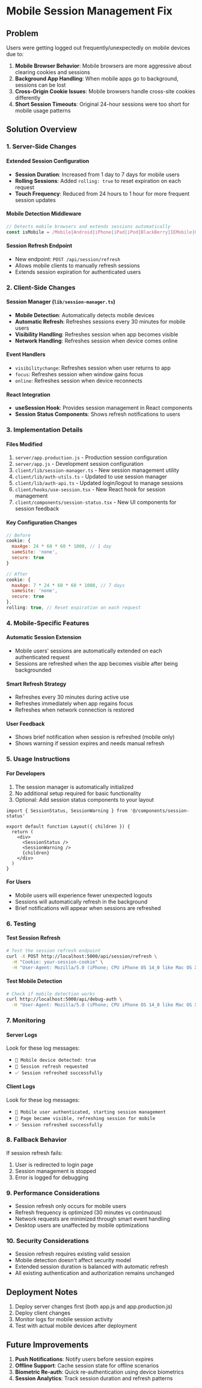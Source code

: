 # Mobile Session Management Fix

## Problem
Users were getting logged out frequently/unexpectedly on mobile devices due to:

1. **Mobile Browser Behavior**: Mobile browsers are more aggressive about clearing cookies and sessions
2. **Background App Handling**: When mobile apps go to background, sessions can be lost
3. **Cross-Origin Cookie Issues**: Mobile browsers handle cross-site cookies differently
4. **Short Session Timeouts**: Original 24-hour sessions were too short for mobile usage patterns

## Solution Overview

### 1. Server-Side Changes

#### Extended Session Configuration
- **Session Duration**: Increased from 1 day to 7 days for mobile users
- **Rolling Sessions**: Added `rolling: true` to reset expiration on each request
- **Touch Frequency**: Reduced from 24 hours to 1 hour for more frequent session updates

#### Mobile Detection Middleware
```javascript
// Detects mobile browsers and extends sessions automatically
const isMobile = /Mobile|Android|iPhone|iPad|iPod|BlackBerry|IEMobile|Opera Mini/i.test(userAgent);
```

#### Session Refresh Endpoint
- New endpoint: `POST /api/session/refresh`
- Allows mobile clients to manually refresh sessions
- Extends session expiration for authenticated users

### 2. Client-Side Changes

#### Session Manager (`lib/session-manager.ts`)
- **Mobile Detection**: Automatically detects mobile devices
- **Automatic Refresh**: Refreshes sessions every 30 minutes for mobile users
- **Visibility Handling**: Refreshes session when app becomes visible
- **Network Handling**: Refreshes session when device comes online

#### Event Handlers
- `visibilitychange`: Refreshes session when user returns to app
- `focus`: Refreshes session when window gains focus
- `online`: Refreshes session when device reconnects

#### React Integration
- **useSession Hook**: Provides session management in React components
- **Session Status Components**: Shows refresh notifications to users

### 3. Implementation Details

#### Files Modified
1. `server/app.production.js` - Production session configuration
2. `server/app.js` - Development session configuration
3. `client/lib/session-manager.ts` - New session management utility
4. `client/lib/auth-utils.ts` - Updated to use session manager
5. `client/lib/auth-api.ts` - Updated login/logout to manage sessions
6. `client/hooks/use-session.tsx` - New React hook for session management
7. `client/components/session-status.tsx` - New UI components for session feedback

#### Key Configuration Changes
```javascript
// Before
cookie: {
  maxAge: 24 * 60 * 60 * 1000, // 1 day
  sameSite: 'none',
  secure: true
}

// After
cookie: {
  maxAge: 7 * 24 * 60 * 60 * 1000, // 7 days
  sameSite: 'none',
  secure: true
},
rolling: true, // Reset expiration on each request
```

### 4. Mobile-Specific Features

#### Automatic Session Extension
- Mobile users' sessions are automatically extended on each authenticated request
- Sessions are refreshed when the app becomes visible after being backgrounded

#### Smart Refresh Strategy
- Refreshes every 30 minutes during active use
- Refreshes immediately when app regains focus
- Refreshes when network connection is restored

#### User Feedback
- Shows brief notification when session is refreshed (mobile only)
- Shows warning if session expires and needs manual refresh

### 5. Usage Instructions

#### For Developers
1. The session manager is automatically initialized
2. No additional setup required for basic functionality
3. Optional: Add session status components to your layout

```tsx
import { SessionStatus, SessionWarning } from '@/components/session-status'

export default function Layout({ children }) {
  return (
    <div>
      <SessionStatus />
      <SessionWarning />
      {children}
    </div>
  )
}
```

#### For Users
- Mobile users will experience fewer unexpected logouts
- Sessions will automatically refresh in the background
- Brief notifications will appear when sessions are refreshed

### 6. Testing

#### Test Session Refresh
```bash
# Test the session refresh endpoint
curl -X POST http://localhost:5000/api/session/refresh \
  -H "Cookie: your-session-cookie" \
  -H "User-Agent: Mozilla/5.0 (iPhone; CPU iPhone OS 14_0 like Mac OS X)"
```

#### Test Mobile Detection
```bash
# Check if mobile detection works
curl http://localhost:5000/api/debug-auth \
  -H "User-Agent: Mozilla/5.0 (iPhone; CPU iPhone OS 14_0 like Mac OS X)"
```

### 7. Monitoring

#### Server Logs
Look for these log messages:
- `📱 Mobile device detected: true`
- `🔄 Session refresh requested`
- `✅ Session refreshed successfully`

#### Client Logs
Look for these log messages:
- `📱 Mobile user authenticated, starting session management`
- `📱 Page became visible, refreshing session for mobile`
- `✅ Session refreshed successfully`

### 8. Fallback Behavior

If session refresh fails:
1. User is redirected to login page
2. Session management is stopped
3. Error is logged for debugging

### 9. Performance Considerations

- Session refresh only occurs for mobile users
- Refresh frequency is optimized (30 minutes vs continuous)
- Network requests are minimized through smart event handling
- Desktop users are unaffected by mobile optimizations

### 10. Security Considerations

- Session refresh requires existing valid session
- Mobile detection doesn't affect security model
- Extended session duration is balanced with automatic refresh
- All existing authentication and authorization remains unchanged

## Deployment Notes

1. Deploy server changes first (both app.js and app.production.js)
2. Deploy client changes
3. Monitor logs for mobile session activity
4. Test with actual mobile devices after deployment

## Future Improvements

1. **Push Notifications**: Notify users before session expires
2. **Offline Support**: Cache session state for offline scenarios
3. **Biometric Re-auth**: Quick re-authentication using device biometrics
4. **Session Analytics**: Track session duration and refresh patterns